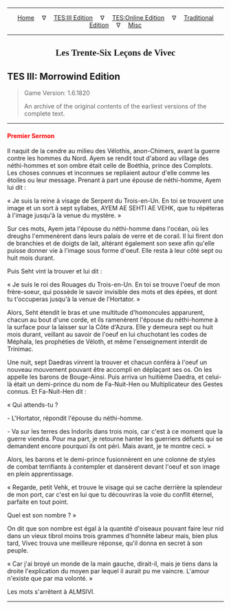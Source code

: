 
---

<!-- Jekyll Page Links -->

<center>
<a href="../../../../index.html">Home</a>
&emsp;&nabla;&emsp;
<a href="../../../index-tes3.html">TES:III Edition</a>
&emsp;&nabla;&emsp;
<a href="../../../index-teso.html">TES:Online Edition</a>
&emsp;&nabla;&emsp;
<a href="../../../index-traditional.html">Traditional Edition</a>
&emsp;&nabla;&emsp;
<a href="../../../index-misc.html">Misc</a>
</center>

<!-- Markdown Body Below: -->

---

<center>
<h2><span style="font-family:Georgia">Les Trente-Six Leçons de Vivec</span></h2>
</center>

## TES III: Morrowind Edition

> Game Version: 1.6.1820
>
> An archive of the original contents of the earliest versions of the complete text.

---

#### <span style="color:red">Premier Sermon</span>

Il naquit de la cendre au milieu des Vélothis, anon-Chimers, avant la guerre contre les hommes du Nord. Ayem se rendit tout d'abord au village des néthi-hommes et son ombre était celle de Boéthia, prince des Complots. Les choses connues et inconnues se repliaient autour d'elle comme les étoiles ou leur message. Prenant à part une épouse de néthi-homme, Ayem lui dit :

« Je suis la reine à visage de Serpent du Trois-en-Un. En toi se trouvent une image et un sort à sept syllabes, AYEM AE SEHTI AE VEHK, que tu répéteras à l'image jusqu'à la venue du mystère. »

Sur ces mots, Ayem jeta l'épouse du néthi-homme dans l'océan, où les dreughs l'emmenèrent dans leurs palais de verre et de corail. Il lui firent don de branchies et de doigts de lait, altérant également son sexe afin qu'elle puisse donner vie à l'image sous forme d'oeuf. Elle resta à leur côté sept ou huit mois durant.

Puis Seht vint la trouver et lui dit :

« Je suis le roi des Rouages du Trois-en-Un. En toi se trouve l'oeuf de mon frère-soeur, qui possède le savoir invisible des mots et des épées, et dont tu t'occuperas jusqu'à la venue de l'Hortator. »


Alors, Seht étendit le bras et une multitude d'homoncules apparurent, chacun au bout d'une corde, et ils ramenèrent l'épouse du néthi-homme à la surface pour la laisser sur la Côte d'Azura. Elle y demeura sept ou huit mois durant, veillant au savoir de l'oeuf en lui chuchotant les codes de Méphala, les prophéties de Véloth, et même l'enseignement interdit de Trinimac.

Une nuit, sept Daedras vinrent la trouver et chacun conféra à l'oeuf un nouveau mouvement pouvant être accompli en déplaçant ses os. On les appelle les barons de Bouge-Ainsi. Puis arriva un huitième Daedra, et celui-là était un demi-prince du nom de Fa-Nuit-Hen ou Multiplicateur des Gestes connus. Et Fa-Nuit-Hen dit :

« Qui attends-tu ?

\- L'Hortator, répondit l'épouse du néthi-homme.

\- Va sur les terres des Indorils dans trois mois, car c'est à ce moment que la guerre viendra. Pour ma part, je retourne hanter les guerriers défunts qui se demandent encore pourquoi ils ont péri. Mais avant, je te montre ceci. »

Alors, les barons et le demi-prince fusionnèrent en une colonne de styles de combat terrifiants à contempler et dansèrent devant l'oeuf et son image en plein apprentissage.

« Regarde, petit Vehk, et trouve le visage qui se cache derrière la splendeur de mon port, car c'est en lui que tu découvriras la voie du conflit éternel, parfaite en tout point.

Quel est son nombre ? »

On dit que son nombre est égal à la quantité d'oiseaux pouvant faire leur nid dans un vieux tibrol moins trois grammes d'honnête labeur mais, bien plus tard, Vivec trouva une meilleure réponse, qu'il donna en secret à son peuple.

« Car j'ai broyé un monde de la main gauche, dirait-il, mais je tiens dans la droite l'explication du moyen par lequel il aurait pu me vaincre. L'amour n'existe que par ma volonté. »

Les mots s'arrêtent à ALMSIVI.

---

